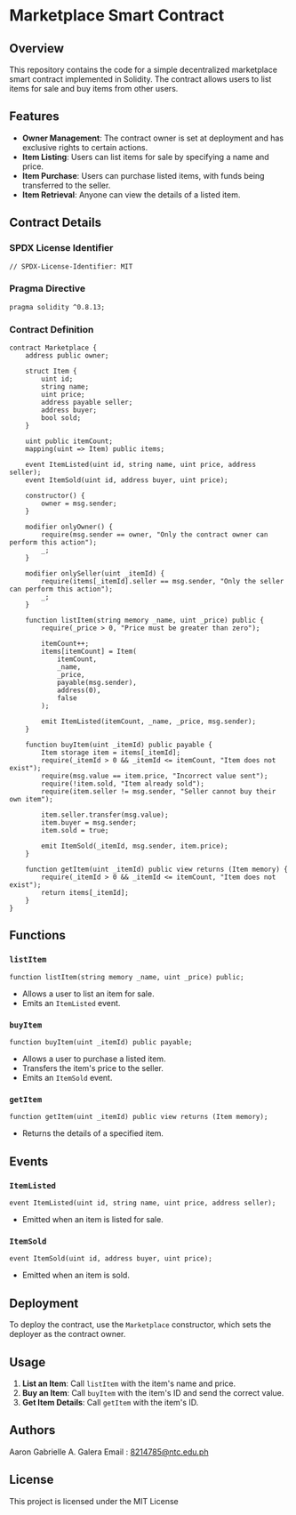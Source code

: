 # Marketplace Smart Contract

## Overview

This repository contains the code for a simple decentralized marketplace smart contract implemented in Solidity. The contract allows users to list items for sale and buy items from other users.

## Features

- **Owner Management**: The contract owner is set at deployment and has exclusive rights to certain actions.
- **Item Listing**: Users can list items for sale by specifying a name and price.
- **Item Purchase**: Users can purchase listed items, with funds being transferred to the seller.
- **Item Retrieval**: Anyone can view the details of a listed item.

## Contract Details

### SPDX License Identifier
```solidity
// SPDX-License-Identifier: MIT
```

### Pragma Directive
```solidity
pragma solidity ^0.8.13;
```

### Contract Definition
```solidity
contract Marketplace {
    address public owner;

    struct Item {
        uint id;
        string name;
        uint price;
        address payable seller;
        address buyer;
        bool sold;
    }

    uint public itemCount;
    mapping(uint => Item) public items;

    event ItemListed(uint id, string name, uint price, address seller);
    event ItemSold(uint id, address buyer, uint price);

    constructor() {
        owner = msg.sender;
    }

    modifier onlyOwner() {
        require(msg.sender == owner, "Only the contract owner can perform this action");
        _;
    }

    modifier onlySeller(uint _itemId) {
        require(items[_itemId].seller == msg.sender, "Only the seller can perform this action");
        _;
    }

    function listItem(string memory _name, uint _price) public {
        require(_price > 0, "Price must be greater than zero");

        itemCount++;
        items[itemCount] = Item(
            itemCount,
            _name,
            _price,
            payable(msg.sender),
            address(0),
            false
        );

        emit ItemListed(itemCount, _name, _price, msg.sender);
    }

    function buyItem(uint _itemId) public payable {
        Item storage item = items[_itemId];
        require(_itemId > 0 && _itemId <= itemCount, "Item does not exist");
        require(msg.value == item.price, "Incorrect value sent");
        require(!item.sold, "Item already sold");
        require(item.seller != msg.sender, "Seller cannot buy their own item");

        item.seller.transfer(msg.value);
        item.buyer = msg.sender;
        item.sold = true;

        emit ItemSold(_itemId, msg.sender, item.price);
    }

    function getItem(uint _itemId) public view returns (Item memory) {
        require(_itemId > 0 && _itemId <= itemCount, "Item does not exist");
        return items[_itemId];
    }
}
```

## Functions

### `listItem`
```solidity
function listItem(string memory _name, uint _price) public;
```
- Allows a user to list an item for sale.
- Emits an `ItemListed` event.

### `buyItem`
```solidity
function buyItem(uint _itemId) public payable;
```
- Allows a user to purchase a listed item.
- Transfers the item's price to the seller.
- Emits an `ItemSold` event.

### `getItem`
```solidity
function getItem(uint _itemId) public view returns (Item memory);
```
- Returns the details of a specified item.

## Events

### `ItemListed`
```solidity
event ItemListed(uint id, string name, uint price, address seller);
```
- Emitted when an item is listed for sale.

### `ItemSold`
```solidity
event ItemSold(uint id, address buyer, uint price);
```
- Emitted when an item is sold.

## Deployment

To deploy the contract, use the `Marketplace` constructor, which sets the deployer as the contract owner.

## Usage

1. **List an Item**: Call `listItem` with the item's name and price.
2. **Buy an Item**: Call `buyItem` with the item's ID and send the correct value.
3. **Get Item Details**: Call `getItem` with the item's ID.

## Authors

Aaron Gabrielle A. Galera
Email : 8214785@ntc.edu.ph

## License

This project is licensed under the MIT License